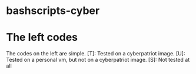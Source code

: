 # bashscripts-cyber






# The left codes
The codes on the left are simple.
[T]: Tested on a cyberpatriot image.
[U]: Tested on a personal vm, but not on a cyberpatriot image.
[S]: Not tested at all
